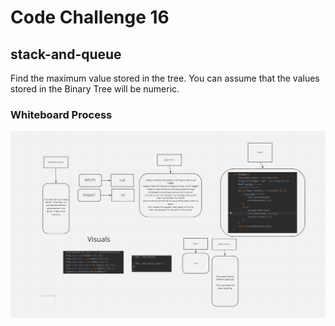 # Code Challenge 16

## stack-and-queue
Find the maximum value stored in the tree. You can assume that the values stored in the Binary Tree will be numeric.



### Whiteboard Process
![alt text](CodeChallenge16.png)